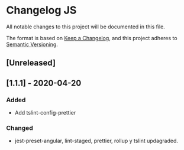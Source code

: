 # Changelog JS
All notable changes to this project will be documented in this file.

The format is based on [Keep a Changelog](https://keepachangelog.com/en/1.0.0/),
and this project adheres to [Semantic Versioning](https://semver.org/spec/v2.0.0.html).

## [Unreleased]

## [1.1.1] - 2020-04-20

### Added
- Add tslint-config-prettier

### Changed
- jest-preset-angular, lint-staged, prettier, rollup y tslint updagraded.
